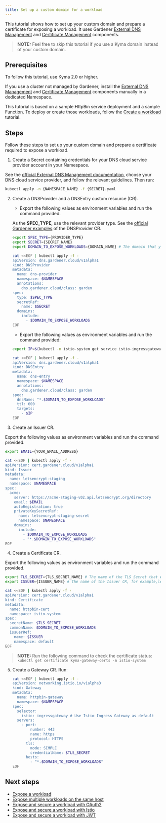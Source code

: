 ```yaml
---
title: Set up a custom domain for a workload
---
```


This tutorial shows how to set up your custom domain and prepare a certificate for exposing a workload. It uses Gardener [External DNS Management](https://github.com/gardener/external-dns-management) and [Certificate Management](https://github.com/gardener/cert-management) components.
  >**NOTE:** Feel free to skip this tutorial if you use a Kyma domain instead of your custom domain.

## Prerequisites

To follow this tutorial, use Kyma 2.0 or higher.

If you use a cluster not managed by Gardener, install the [External DNS Management](https://github.com/gardener/external-dns-management) and [Certificate Management](https://github.com/gardener/cert-management) components manually in a dedicated Namespace.

This tutorial is based on a sample HttpBin service deployment and a sample Function. To deploy or create those workloads, follow the [Create a workload](./apix-01-create-workload.md) tutorial.

## Steps

Follow these steps to set up your custom domain and prepare a certificate required to expose a workload.

1. Create a Secret containing credentials for your DNS cloud service provider account in your Namespace.

  See the [official External DNS Management documentation](https://github.com/gardener/external-dns-management/blob/master/README.md#external-dns-management), choose your DNS cloud service provider, and follow the relevant guidelines. Then run:

  ```bash
  kubectl apply -n {NAMESPACE_NAME} -f {SECRET}.yaml
  ```

2. Create a DNSProvider and a DNSEntry custom resource (CR).

   - Export the following values as environment variables and run the command provided.
  
   As the **SPEC_TYPE**, use the relevant provider type. See the [official Gardener examples](https://github.com/gardener/external-dns-management/tree/master/examples) of the DNSProvider CR.

   ```bash
   export SPEC_TYPE={PROVIDER_TYPE}
   export SECRET={SECRET_NAME}
   export DOMAIN_TO_EXPOSE_WORKLOADS={DOMAIN_NAME} # The domain that you own, for example, mydomain.com
   ```

    ```bash
    cat <<EOF | kubectl apply -f -
    apiVersion: dns.gardener.cloud/v1alpha1
    kind: DNSProvider
    metadata:
      name: dns-provider
      namespace: $NAMESPACE
      annotations:
        dns.gardener.cloud/class: garden
    spec:
      type: $SPEC_TYPE
      secretRef:
        name: $SECRET
      domains:
        include:
          - $DOMAIN_TO_EXPOSE_WORKLOADS
    EOF
    ```

   - Export the following values as environment variables and run the command provided:

   ```bash
   export IP=$(kubectl -n istio-system get service istio-ingressgateway -o jsonpath='{.status.loadBalancer.ingress[0].ip}') # Assuming only one LoadBalancer with external IP
   ```

    ```bash
    cat <<EOF | kubectl apply -f -
    apiVersion: dns.gardener.cloud/v1alpha1
    kind: DNSEntry
    metadata:
      name: dns-entry
      namespace: $NAMESPACE
      annotations:
        dns.gardener.cloud/class: garden
    spec:
      dnsName: "*.$DOMAIN_TO_EXPOSE_WORKLOADS"
      ttl: 600
      targets:
        - $IP
    EOF
    ```

3. Create an Issuer CR.

  Export the following values as environment variables and run the command provided.

   ```bash
   export EMAIL={YOUR_EMAIL_ADDRESS}
   ```

   ```bash
   cat <<EOF | kubectl apply -f -
   apiVersion: cert.gardener.cloud/v1alpha1
   kind: Issuer
   metadata:
     name: letsencrypt-staging
     namespace: $NAMESPACE
   spec:
     acme:
       server: https://acme-staging-v02.api.letsencrypt.org/directory
       email: $EMAIL
       autoRegistration: true
       privateKeySecretRef:
         name: letsencrypt-staging-secret
         namespace: $NAMESPACE
       domains:
         include:
           - $DOMAIN_TO_EXPOSE_WORKLOADS
           - "*.$DOMAIN_TO_EXPOSE_WORKLOADS"
   EOF
   ```

4. Create a Certificate CR.

  Export the following values as environment variables and run the command provided.

   ```bash
   export TLS_SECRET={TLS_SECRET_NAME} # The name of the TLS Secret that will be created in this step, for example, httpbin-tls-credentials
   export ISSUER={ISSUER_NAME} # The name of the Issuer CR, for example,letsencrypt-staging
   ```

   ```bash
   cat <<EOF | kubectl apply -f -
   apiVersion: cert.gardener.cloud/v1alpha1
   kind: Certificate
   metadata:
     name: httpbin-cert
     namespace: istio-system
   spec:  
     secretName: $TLS_SECRET
     commonName: $DOMAIN_TO_EXPOSE_WORKLOADS
     issuerRef:
       name: $ISSUER
       namespace: default
   EOF
   ```
   >**NOTE:** Run the following command to check the certificate status: `kubectl get certificate kyma-gateway-certs -n istio-system `

5. Create a Gateway CR. Run:

   ```bash
   cat <<EOF | kubectl apply -f -
   apiVersion: networking.istio.io/v1alpha3
   kind: Gateway
   metadata:
     name: httpbin-gateway
     namespace: $NAMESPACE
   spec:
     selector:
       istio: ingressgateway # Use Istio Ingress Gateway as default
     servers:
       - port:
           number: 443
           name: https
           protocol: HTTPS
         tls:
           mode: SIMPLE
           credentialName: $TLS_SECRET
         hosts:
           - "*.$DOMAIN_TO_EXPOSE_WORKLOADS"
   EOF
   ```

## Next steps

- [Expose a workload](./apix-03-expose-workload-apigateway.md)
- [Expose multiple workloads on the same host](./apix-04-expose-multiple-workloads.md)
- [Expose and secure a workload with OAuth2](./apix-05-expose-and-secure-workload-oauth2.md)
- [Expose and secure a workload with Istio](./apix-07-expose-and-secure-workload-istio.md)
- [Expose and secure a workload with JWT](./apix-08-expose-and-secure-workload-jwt.md)